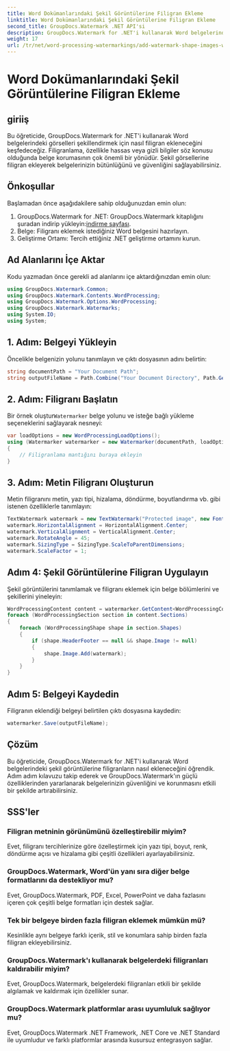 ```yaml
---
title: Word Dokümanlarındaki Şekil Görüntülerine Filigran Ekleme
linktitle: Word Dokümanlarındaki Şekil Görüntülerine Filigran Ekleme
second_title: GroupDocs.Watermark .NET API'si
description: GroupDocs.Watermark for .NET'i kullanarak Word belgelerindeki görselleri şekillendirmek için nasıl filigran ekleyeceğinizi öğrenin. Bu eğitimle belge güvenliğini artırın.
weight: 17
url: /tr/net/word-processing-watermarkings/add-watermark-shape-images-word-docs/
---
```


# Word Dokümanlarındaki Şekil Görüntülerine Filigran Ekleme

## giriiş
Bu öğreticide, GroupDocs.Watermark for .NET'i kullanarak Word belgelerindeki görselleri şekillendirmek için nasıl filigran ekleneceğini keşfedeceğiz. Filigranlama, özellikle hassas veya gizli bilgiler söz konusu olduğunda belge korumasının çok önemli bir yönüdür. Şekil görsellerine filigran ekleyerek belgelerinizin bütünlüğünü ve güvenliğini sağlayabilirsiniz.
## Önkoşullar
Başlamadan önce aşağıdakilere sahip olduğunuzdan emin olun:
1.  GroupDocs.Watermark for .NET: GroupDocs.Watermark kitaplığını şuradan indirip yükleyin:[indirme sayfası](https://releases.groupdocs.com/Watermark/net/).
2. Belge: Filigranı eklemek istediğiniz Word belgesini hazırlayın.
3. Geliştirme Ortamı: Tercih ettiğiniz .NET geliştirme ortamını kurun.
## Ad Alanlarını İçe Aktar
Kodu yazmadan önce gerekli ad alanlarını içe aktardığınızdan emin olun:
```csharp
using GroupDocs.Watermark.Common;
using GroupDocs.Watermark.Contents.WordProcessing;
using GroupDocs.Watermark.Options.WordProcessing;
using GroupDocs.Watermark.Watermarks;
using System.IO;
using System;
```
## 1. Adım: Belgeyi Yükleyin
Öncelikle belgenizin yolunu tanımlayın ve çıktı dosyasının adını belirtin:
```csharp
string documentPath = "Your Document Path";
string outputFileName = Path.Combine("Your Document Directory", Path.GetFileName(documentPath));
```
## 2. Adım: Filigranı Başlatın
 Bir örnek oluştur`Watermarker` belge yolunu ve isteğe bağlı yükleme seçeneklerini sağlayarak nesneyi:
```csharp
var loadOptions = new WordProcessingLoadOptions();
using (Watermarker watermarker = new Watermarker(documentPath, loadOptions))
{
    // Filigranlama mantığını buraya ekleyin
}
```
## 3. Adım: Metin Filigranı Oluşturun
Metin filigranını metin, yazı tipi, hizalama, döndürme, boyutlandırma vb. gibi istenen özelliklerle tanımlayın:
```csharp
TextWatermark watermark = new TextWatermark("Protected image", new Font("Arial", 8));
watermark.HorizontalAlignment = HorizontalAlignment.Center;
watermark.VerticalAlignment = VerticalAlignment.Center;
watermark.RotateAngle = 45;
watermark.SizingType = SizingType.ScaleToParentDimensions;
watermark.ScaleFactor = 1;
```
## Adım 4: Şekil Görüntülerine Filigran Uygulayın
Şekil görüntülerini tanımlamak ve filigranı eklemek için belge bölümlerini ve şekillerini yineleyin:
```csharp
WordProcessingContent content = watermarker.GetContent<WordProcessingContent>();
foreach (WordProcessingSection section in content.Sections)
{
    foreach (WordProcessingShape shape in section.Shapes)
    {
        if (shape.HeaderFooter == null && shape.Image != null)
        {
            shape.Image.Add(watermark);
        }
    }
}
```
## Adım 5: Belgeyi Kaydedin
Filigranın eklendiği belgeyi belirtilen çıktı dosyasına kaydedin:
```csharp
watermarker.Save(outputFileName);
```

## Çözüm
Bu öğreticide, GroupDocs.Watermark for .NET'i kullanarak Word belgelerindeki şekil görüntülerine filigranların nasıl ekleneceğini öğrendik. Adım adım kılavuzu takip ederek ve GroupDocs.Watermark'ın güçlü özelliklerinden yararlanarak belgelerinizin güvenliğini ve korunmasını etkili bir şekilde artırabilirsiniz.
## SSS'ler
### Filigran metninin görünümünü özelleştirebilir miyim?
Evet, filigranı tercihlerinize göre özelleştirmek için yazı tipi, boyut, renk, döndürme açısı ve hizalama gibi çeşitli özellikleri ayarlayabilirsiniz.
### GroupDocs.Watermark, Word'ün yanı sıra diğer belge formatlarını da destekliyor mu?
Evet, GroupDocs.Watermark, PDF, Excel, PowerPoint ve daha fazlasını içeren çok çeşitli belge formatları için destek sağlar.
### Tek bir belgeye birden fazla filigran eklemek mümkün mü?
Kesinlikle aynı belgeye farklı içerik, stil ve konumlara sahip birden fazla filigran ekleyebilirsiniz.
### GroupDocs.Watermark'ı kullanarak belgelerdeki filigranları kaldırabilir miyim?
Evet, GroupDocs.Watermark, belgelerdeki filigranları etkili bir şekilde algılamak ve kaldırmak için özellikler sunar.
### GroupDocs.Watermark platformlar arası uyumluluk sağlıyor mu?
Evet, GroupDocs.Watermark .NET Framework, .NET Core ve .NET Standard ile uyumludur ve farklı platformlar arasında kusursuz entegrasyon sağlar.